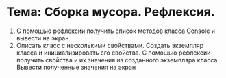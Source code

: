 # Тема: Сборка мусора. Рефлексия.

1.	С помощью рефлексии получить список методов класса Console и вывести на экран.
2.	Описать класс с несколькими свойствами. Создать экземпляр класса и инициализировать его свойства. С помощью рефлексии получить свойства и их значения из созданного экземпляра класса. Вывести полученные значения на экран
